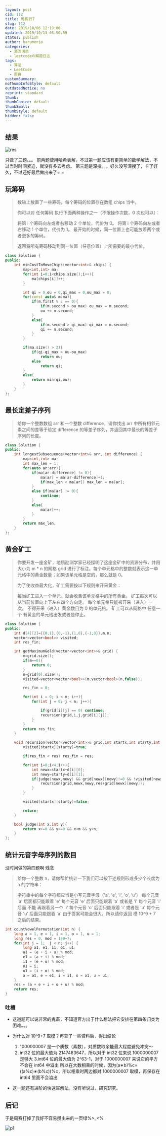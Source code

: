 ```yaml
---
layout: post
cid: 112
title: 周赛157
slug: 112
date: 2019/10/06 12:19:00
updated: 2019/10/13 08:50:59
status: publish
author: harumonia
categories:
  - 源流清泉
  - leetcodeの解题日志
tags:
  - 算法
  - LeetCode
  - 周赛
customSummary:
noThumbInfoStyle: default
outdatedNotice: no
reprint: standard
thumb:
thumbChoice: default
thumbSmall:
thumbStyle: default
hidden: false
---
```


## 结果

![res](https://harumona-blog.oss-cn-beijing.aliyuncs.com/old_articles/1437205549.png?Expires=1602302340&)

只做了三题。。。
前两题使用哈希表解，不过第一题应该有更简单的数学解法，不过当时时间紧迫，就没有多去考虑。
第三题是深搜。。。好久没写深搜了，卡了好久，不过还好最后做出来了= =

## 玩筹码

> 数轴上放置了一些筹码，每个筹码的位置存在数组 chips 当中。
>
> 你可以对 任何筹码 执行下面两种操作之一（不限操作次数，0 次也可以）：
>
> 将第 i 个筹码向左或者右移动 2 个单位，代价为 0。
> 将第 i 个筹码向左或者右移动 1 个单位，代价为 1。
> 最开始的时候，同一位置上也可能放着两个或者更多的筹码。
>
> 返回将所有筹码移动到同一位置（任意位置）上所需要的最小代价。

```cpp
class Solution {
public:
    int minCostToMoveChips(vector<int>& chips) {
        map<int,int> ma;
        for(int i=0;i<chips.size();i++){
            ma[chips[i]]++;
        }

        int qi = 0,ou = 0,qi_max = 0,ou_max = 0;
        for(const auto& m:ma){
            if(m.first % 2 == 0){
                if(m.second > ou_max) ou_max = m.second;
                ou += m.second;
            }
            else{
                if(m.second > qi_max) qi_max = m.second;
                qi += m.second;
            }
        }

        if(ma.size() > 2){
            if(qi-qi_max > ou-ou_max)
                return ou;
            else
                return qi;
        }
        else{
            return min(qi,ou);
        }
    }
};
```

## 最长定差子序列

> 给你一个整数数组 arr 和一个整数 difference，请你找出 arr 中所有相邻元素之间的差等于给定 difference 的等差子序列，并返回其中最长的等差子序列的长度。

```cpp
class Solution {
public:
    int longestSubsequence(vector<int>& arr, int difference) {
        map<int,int> ma;
        int max_len = 1;
        for(auto ar:arr){
            if(ma[ar-difference] != 0){
                ma[ar] = ma[ar-difference]+1;
                if(max_len < ma[ar]) max_len = ma[ar];
            }
            else if(ma[ar] != 0){
                continue;
            }
            else{
                ma[ar]++;
            }
        }
        return max_len;
    }
};
```

## 黄金矿工

> 你要开发一座金矿，地质勘测学家已经探明了这座金矿中的资源分布，并用大小为 m \* n 的网格 grid 进行了标注。每个单元格中的整数就表示这一单元格中的黄金数量；如果该单元格是空的，那么就是 0。
>
> 为了使收益最大化，矿工需要按以下规则来开采黄金：
>
> 每当矿工进入一个单元，就会收集该单元格中的所有黄金。
> 矿工每次可以从当前位置向上下左右四个方向走。
> 每个单元格只能被开采（进入）一次。
> 不得开采（进入）黄金数目为 0 的单元格。
> 矿工可以从网格中 任意一个 有黄金的单元格出发或者是停止。

```cpp
class Solution {
public:
    int d[4][2]={{0,1},{0,-1},{1,0},{-1,0}},m,n;
    vector<vector<bool>> visited;
    int res_fin;

    int getMaximumGold(vector<vector<int>>& grid) {
        m=grid.size();
        if(m==0){
            return 0;
        }
        n=grid[0].size();
        visited=vector<vector<bool>>(m,vector<bool>(n,false));

        res_fin = 0;

        for(int i = 0; i < m; i++){
            for(int j = 0; j < n; j++){

                if(grid[i][j] == 0) continue;
                recursion(grid,i,j,grid[i][j]);
            }
        }
        return res_fin;
    }

    void recursion(vector<vector<int>>& grid,int startx,int starty,int res){
        visited[startx][starty]=true;

        if(res_fin < res) res_fin = res;

        for(int i=0;i<4;i++){
            int newx=startx+d[i][0];
            int newy=starty+d[i][1];
            if(judge(newx,newy) && grid[newx][newy]!=0 && !visited[newx][newy]){
                recursion(grid,newx,newy,res+grid[newx][newy]);
            }
        }

        visited[startx][starty]=false;

        return;
    }

    bool judge(int x,int y){
        return x>=0 && y>=0 && x<m && y<n;
    }
};
```

## 统计元音字母序列的数目

没时间做的第四题啊 残念

> 给你一个整数 n，请你帮忙统计一下我们可以按下述规则形成多少个长度为 n 的字符串：
>
> 字符串中的每个字符都应当是小写元音字母（'a', 'e', 'i', 'o', 'u'）
> 每个元音 'a' 后面都只能跟着 'e'
> 每个元音 'e' 后面只能跟着 'a' 或者是 'i'
> 每个元音 'i' 后面 不能 再跟着另一个 'i'
> 每个元音 'o' 后面只能跟着 'i' 或者是 'u'
> 每个元音 'u' 后面只能跟着 'a'
> 由于答案可能会很大，所以请你返回 模 10^9 + 7 之后的结果。

```cpp
int countVowelPermutation(int n) {
    long a = 1, e = 1, i = 1, o = 1, u = 1;
    long res = 0, mod = 1e9+7;
    for(int j = 1;  j < n; j++) {
        long a1, e1, i1, o1, u1;
        a1 = (e + i + u) % mod;
        e1 = (a + i) % mod;
        i1 = (e + o) % mod;
        o1 = i;
        u1 = (i + o) % mod;
        a = a1, e = e1, i = i1, o = o1, u = u1;
    }
    res = (a + e + i + o + u) % mod;
    return res;
}
```

### 吐槽

- 这道题可以说非常的鬼畜，不知道官方出于什么想法把它安排在第四条归类为困难。。。

- 为什么对 10^9+7 取模？再查了一些资料后，得出结论
    1. 1000000007 是一个质数（素数），对质数取余能最大程度避免冲突～
    2. int32 位的最大值为 2147483647，所以对于 int32 位来说 1000000007 足够大
    3.int64 位的最大值为 2^63-1，对于 1000000007 来说它的平方不会在 int64 中溢出
      所以在大数相乘的时候，因为(a∗b)%c=((a%c)∗(b%c))%c，所以相乘时两边都对 1000000007 取模，再保存在 int64 里面不会溢出
- 这一题还有进阶的快速幂解法，没有听说过，研究研究。

## 后记

于是周赛打掉了我好不容易攒出来的一页绿%>\_<%

![p1](https://harumona-blog.oss-cn-beijing.aliyuncs.com/old_articles/2855058512.png?Expires=1602302380&)
